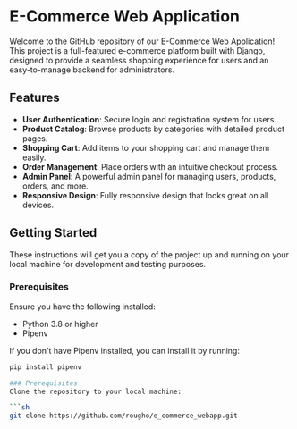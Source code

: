 # E-Commerce Web Application

Welcome to the GitHub repository of our E-Commerce Web Application! This project is a full-featured e-commerce platform built with Django, designed to provide a seamless shopping experience for users and an easy-to-manage backend for administrators.

## Features

- **User Authentication**: Secure login and registration system for users.
- **Product Catalog**: Browse products by categories with detailed product pages.
- **Shopping Cart**: Add items to your shopping cart and manage them easily.
- **Order Management**: Place orders with an intuitive checkout process.
- **Admin Panel**: A powerful admin panel for managing users, products, orders, and more.
- **Responsive Design**: Fully responsive design that looks great on all devices.

## Getting Started

These instructions will get you a copy of the project up and running on your local machine for development and testing purposes.

### Prerequisites

Ensure you have the following installed:

- Python 3.8 or higher
- Pipenv

If you don't have Pipenv installed, you can install it by running:

```sh
pip install pipenv

### Prerequisites
Clone the repository to your local machine:

```sh
git clone https://github.com/rougho/e_commerce_webapp.git

